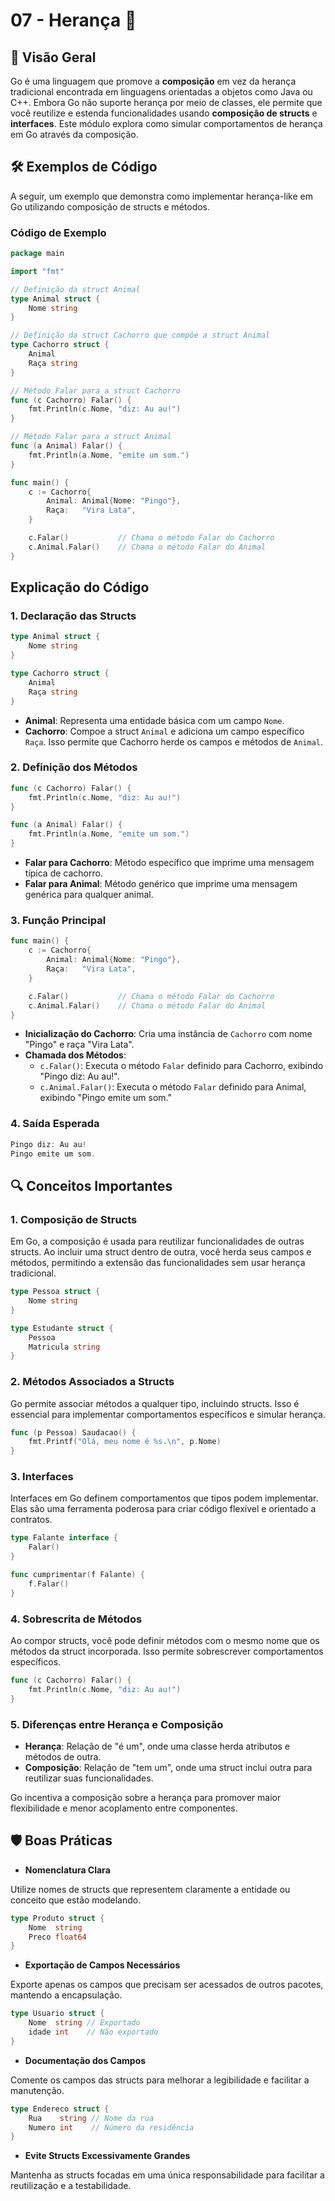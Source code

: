 # 07 - Herança 🦴

## 📖 Visão Geral

Go é uma linguagem que promove a **composição** em vez da herança tradicional encontrada em linguagens orientadas a objetos como Java ou C++. Embora Go não suporte herança por meio de classes, ele permite que você reutilize e estenda funcionalidades usando **composição de structs** e **interfaces**. Este módulo explora como simular comportamentos de herança em Go através da composição.

## 🛠 Exemplos de Código

A seguir, um exemplo que demonstra como implementar herança-like em Go utilizando composição de structs e métodos.

### Código de Exemplo

```go
package main

import "fmt"

// Definição da struct Animal
type Animal struct {
    Nome string
}

// Definição da struct Cachorro que compõe a struct Animal
type Cachorro struct {
    Animal
    Raça string
}

// Método Falar para a struct Cachorro
func (c Cachorro) Falar() {
    fmt.Println(c.Nome, "diz: Au au!")
}

// Método Falar para a struct Animal
func (a Animal) Falar() {
    fmt.Println(a.Nome, "emite um som.")
}

func main() {
    c := Cachorro{
        Animal: Animal{Nome: "Pingo"},
        Raça:   "Vira Lata",
    }

    c.Falar()           // Chama o método Falar do Cachorro
    c.Animal.Falar()    // Chama o método Falar do Animal
}
```

## Explicação do Código

### 1. Declaração das Structs

```go
type Animal struct {
    Nome string
}

type Cachorro struct {
    Animal
    Raça string
}
```

- **Animal**: Representa uma entidade básica com um campo ``Nome``.
- **Cachorro**: Compoe a struct ``Animal`` e adiciona um campo específico ``Raça``. Isso permite que Cachorro herde os campos e métodos de ``Animal``.

### 2. Definição dos Métodos
```go
func (c Cachorro) Falar() {
    fmt.Println(c.Nome, "diz: Au au!")
}

func (a Animal) Falar() {
    fmt.Println(a.Nome, "emite um som.")
}
```

- **Falar para Cachorro**: Método específico que imprime uma mensagem típica de cachorro.
- **Falar para Animal**: Método genérico que imprime uma mensagem genérica para qualquer animal.

### 3. Função Principal
```go
func main() {
    c := Cachorro{
        Animal: Animal{Nome: "Pingo"},
        Raça:   "Vira Lata",
    }

    c.Falar()           // Chama o método Falar do Cachorro
    c.Animal.Falar()    // Chama o método Falar do Animal
}
```
- **Inicialização do Cachorro**: Cria uma instância de ``Cachorro`` com nome "Pingo" e raça "Vira Lata".
- **Chamada dos Métodos**:
    - ``c.Falar()``: Executa o método ``Falar`` definido para Cachorro, exibindo "Pingo diz: Au au!".
    - ``c.Animal.Falar()``: Executa o método ``Falar`` definido para Animal, exibindo "Pingo emite um som."

### 4. Saída Esperada
```go
Pingo diz: Au au!
Pingo emite um som.
```

## 🔍 Conceitos Importantes

### 1. Composição de Structs
Em Go, a composição é usada para reutilizar funcionalidades de outras structs. Ao incluir uma struct dentro de outra, você herda seus campos e métodos, permitindo a extensão das funcionalidades sem usar herança tradicional.
```go
type Pessoa struct {
    Nome string
}

type Estudante struct {
    Pessoa
    Matricula string
}
```

### 2. Métodos Associados a Structs
Go permite associar métodos a qualquer tipo, incluindo structs. Isso é essencial para implementar comportamentos específicos e simular herança.
```go
func (p Pessoa) Saudacao() {
    fmt.Printf("Olá, meu nome é %s.\n", p.Nome)
}
```


### 3. Interfaces
Interfaces em Go definem comportamentos que tipos podem implementar. Elas são uma ferramenta poderosa para criar código flexível e orientado a contratos.
```go
type Falante interface {
    Falar()
}

func cumprimentar(f Falante) {
    f.Falar()
}
```


### 4. Sobrescrita de Métodos
Ao compor structs, você pode definir métodos com o mesmo nome que os métodos da struct incorporada. Isso permite sobrescrever comportamentos específicos.
```go
func (c Cachorro) Falar() {
    fmt.Println(c.Nome, "diz: Au au!")
}
```


### 5. Diferenças entre Herança e Composição
- **Herança**: Relação de "é um", onde uma classe herda atributos e métodos de outra.
- **Composição**: Relação de "tem um", onde uma struct inclui outra para reutilizar suas funcionalidades.

Go incentiva a composição sobre a herança para promover maior flexibilidade e menor acoplamento entre componentes.

## 🛡 Boas Práticas

- **Nomenclatura Clara**

Utilize nomes de structs que representem claramente a entidade ou conceito que estão modelando.
```go
type Produto struct {
    Nome  string
    Preco float64
}
```

- **Exportação de Campos Necessários**

Exporte apenas os campos que precisam ser acessados de outros pacotes, mantendo a encapsulação.
```go
type Usuario struct {
    Nome  string // Exportado
    idade int    // Não exportado
}
```

- **Documentação dos Campos**

Comente os campos das structs para melhorar a legibilidade e facilitar a manutenção.
```go
type Endereco struct {
    Rua    string // Nome da rua
    Numero int    // Número da residência
}
```

- **Evite Structs Excessivamente Grandes**

Mantenha as structs focadas em uma única responsabilidade para facilitar a reutilização e a testabilidade.